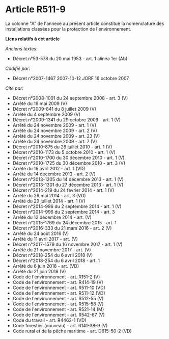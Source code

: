 # Article R511-9

La colonne "A" de l'annexe au présent article constitue la nomenclature des installations classées pour la protection de
l'environnement.

**Liens relatifs à cet article**

_Anciens textes_:

  - Décret n°53-578 du 20 mai 1953 - art. 1 alinéa 1er (Ab)

_Codifié par_:

  - Décret n°2007-1467 2007-10-12 JORF 16 octobre 2007

_Cité par_:

  - Décret n°2008-1001 du 24 septembre 2008 - art. 3 (V)
  - Arrêté du 19 mai 2009 (V)
  - Décret n°2009-841 du 8 juillet 2009 (V)
  - Arrêté du 4 septembre 2009 (V)
  - Décret n°2009-1341 du 29 octobre 2009 - art. 1 (V)
  - Arrêté du 24 novembre 2009 - art. 1 (V)
  - Arrêté du 24 novembre 2009 - art. 2 (V)
  - Arrêté du 24 novembre 2009 - art. 23 (V)
  - Arrêté du 24 novembre 2009 - art. 7 (V)
  - Décret n°2010-875 du 26 juillet 2010 - art. 1 (V)
  - Décret n°2010-1173 du 5 octobre 2010 - art. 1 (V)
  - Décret n°2010-1700 du 30 décembre 2010 - art. 1 (V)
  - Décret n°2010-1725 du 30 décembre 2010 - art. 3 (V)
  - Arrêté du 16 avril 2012 - art. 1 (VD)
  - Arrêté du 14 décembre 2013 - art. 2 (V)
  - Décret n°2013-1205 du 14 décembre 2013 - art. 1 (V)
  - Décret n°2013-1301 du 27 décembre 2013 - art. 1 (V)
  - Décret n°2014-219 du 24 février 2014 - art. 1 (V)
  - Arrêté du 26 mai 2014 - art. 3 (VD)
  - Arrêté du 29 juillet 2014 - art. 1 (V)
  - Décret n°2014-996 du 2 septembre 2014 - art. 1 (V)
  - Décret n°2014-996 du 2 septembre 2014 - art. 3
  - Arrêté du 12 décembre 2014 - art. (V)
  - Décret n°2015-1769 du 24 décembre 2015 - art. 1
  - Décret n°2016-333 du 21 mars 2016 - art. 2 (V)
  - Arrêté du 24 août 2016 (V)
  - Arrêté du 11 avril 2017 - art. (V)
  - Décret n°2017-1579 du 16 novembre 2017 - art. 1 (V)
  - Arrêté du 21 novembre 2017 - art. (V)
  - Décret n°2018-254 du 6 avril 2018 (V)
  - Décret n°2018-254 du 6 avril 2018 - art. 1
  - Arrêté du 6 juin 2018 - art. (VD)
  - Arrêté du 21 juin 2018 (V)
  - Code de l'environnement - art. R151-2 (V)
  - Code de l'environnement - art. R414-19 (V)
  - Code de l'environnement - art. R511-10 (VD)
  - Code de l'environnement - art. R511-12 (VD)
  - Code de l'environnement - art. R512-55 (V)
  - Code de l'environnement - art. R515-58 (V)
  - Code de l'environnement - art. R521-14 (M)
  - Code de l'environnement - art. R542-67 (V)
  - Code du travail - art. R4462-1 (VD)
  - Code forestier (nouveau) - art. R141-38-9 (V)
  - Code rural et de la pêche maritime - art. D615-50-2 (VD)
